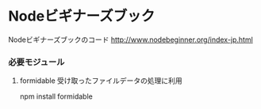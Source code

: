 Nodeビギナーズブック
====================
Nodeビギナーズブックのコード
http://www.nodebeginner.org/index-jp.html

### 必要モジュール ###
1. formidable
  受け取ったファイルデータの処理に利用

	npm install formidable
